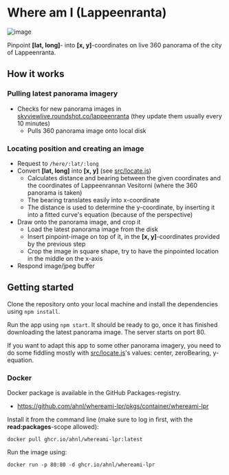 # Where am I (Lappeenranta)
![image](https://user-images.githubusercontent.com/46541386/125155763-a969d380-e16a-11eb-8be9-4a5a23c866ef.png)

Pinpoint **[lat, long]**- into **[x, y]**-coordinates on live 360 panorama of the city of Lappeenranta.

## How it works

### Pulling latest panorama imagery
- Checks for new panorama images in [skyviewlive.roundshot.co/lappeenranta](https://skyviewlive.roundshot.co/lappeenranta/) (they update them usually every 10 minutes)
  - Pulls 360 panorama image onto local disk

### Locating position and creating an image
- Request to `/here/:lat/:long`
- Convert **[lat, long]** into **[x, y]** (see [src/locate.js](https://github.com/ahnl/whereami-lpr/blob/main/src/locate.js))
  - Calculates distance and bearing between the given coordinates and the coordinates of Lappeenrannan Vesitorni (where the 360 panorama is taken)
  - The bearing translates easily into x-coordinate
  - The distance is used to determine the y-coordinate, by inserting it into a fitted curve's equation (because of the perspective)
- Draw onto the panorama image, and crop it
  - Load the latest panorama image from the disk
  - Insert pinpoint-image on top of it, in the **[x, y]**-coordinates provided by the previous step
  - Crop the image in square shape, try to have the pinpointed location in the middle on the x-axis
- Respond image/jpeg buffer

## Getting started

Clone the repository onto your local machine and install the dependencies using `npm install`.

Run the app using `npm start`. It should be ready to go, once it has finished downloading the latest panorama image. The server starts on port 80.

If you want to adapt this app to some other panorama imagery, you need to do some fiddling mostly with [src/locate.js](https://github.com/ahnl/whereami-lpr/blob/main/src/locate.js)'s values: center, zeroBearing, y-equation.

### Docker

Docker package is available in the GitHub Packages-registry. 

- https://github.com/ahnl/whereami-lpr/pkgs/container/whereami-lpr

Install it from the command line (make sure to log in first, with the **read:packages**-scope allowed):
```
docker pull ghcr.io/ahnl/whereami-lpr:latest
```

Run the image using:
```
docker run -p 80:80 -d ghcr.io/ahnl/whereami-lpr
```
